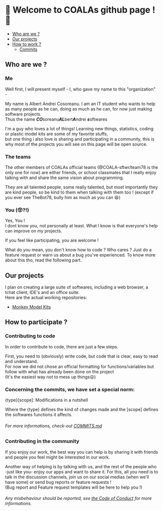 # 👋 Welcome to COALAs github page ! 👋

* [Who are we ?](https://github.com/COALA-sftwr/.github/edit/main/profile/README.md#who-are-we-)
* [Our projects](https://github.com/COALA-sftwr/.github/edit/main/profile/README.md#our-projects)
* [How to work ?](https://github.com/COALA-sftwr/.github/edit/main/profile/README.md#how-to-participate-)
  - [Commits](https://github.com/COALA-sftwr/.github/edit/main/profile/README.md#contributing-to-code)


## Who are we ?
### Me
Well first, I will present myself - I, who gave my name to this "organization" -

My name is Albert Andrei Cosoreanu. I am an IT student who wants to help as many people as he can, doing as much as he can, for now just making software projects.  
Thus the name ***CO***soreanu***AL***bert***A***ndrei ***s***oftwares

I'm a guy who loves a lot of things! Learning new things, statistics, coding or plastic model kits are some of my favorite stuffs,  
but one thing i also love is sharing and participating in a community, this is why most of the projects you will see on this page will be open source.

### The teams

The other members of COALAs official teams (@COALA-sftwr/team78 is the only one for now) are either friends, or school classmates that I really enjoy talking with and share the same vision about programming.

They are all talented people, some really talented, but most importantly they are kind people, so be kind to them when talking with them too ! (except if you ever see TheBot78, bully him as much as you can 😆)

### You (😲?!)

Yes, You !  
I dont know you, not personally at least. 
What I know is that everyone's help can improve on my projects.

If you feel like participating, you are welcome !

What do you mean, you don't know how to code ? Who cares ? Just do a feature request or warn us about a bug you've experienced. 
To know more about this tho, read the following part.

## Our projects

I plan on creating a large suite of softwares, including a web browser, a tchat client, IDE's and an office suite.    
Here are the actual working repositories:
- [Monkey Model Kits](https://github.com/COALA-sftwr/monkey-model-kit)

## How to participate ?
### Contributing to code

In order to contribute to code, there are just a few steps.

First, you need to (obviously) write code, but code that is clear, easy to read and understand.  
For now we did not chose an official formatting for functions/variables but follow with what has already been done on the project  
(It's the easiest way not to mess up things😜)

### Concerning the commits, we have set a special norm:

{type}[scope]: Modifications in a nutshell

Where the {type} defines the kind of changes made and the [scope] defines the softwares functions it affects.

###### For more informations, check-out [COMMITS.md](https://github.com/COALA-sftwr/.github/blob/main/profile/COMMITS.md) 

### Contributing in the community

If you enjoy our work, the best way you can help is by sharing it with friends and people you feel might be interested in our work.

Another way of helping is by talking with us, and the rest of the people who -just like you- enjoy our apps and want to share it. 
For this, all you need is to talk in the discussion channels, join us on our social medias (when we'll have some) or send bug reports or feature requests !  
(Bug report and Feature request templates will be here to help you !)

###### Any misbehaviour should be reported, see [the Code of Conduct](https://github.com/COALA-sftwr/.github/blob/main/profile/CODE_OF_CONDUCT.md) for more informations.
<!--

**Here are some ideas to get you started:**

🙋‍♀️ A short introduction - what is your organization all about?
🌈 Contribution guidelines - how can the community get involved?
👩‍💻 Useful resources - where can the community find your docs? Is there anything else the community should know?
🍿 Fun facts - what does your team eat for breakfast?
🧙 Remember, you can do mighty things with the power of [Markdown](https://docs.github.com/github/writing-on-github/getting-started-with-writing-and-formatting-on-github/basic-writing-and-formatting-syntax)
-->
